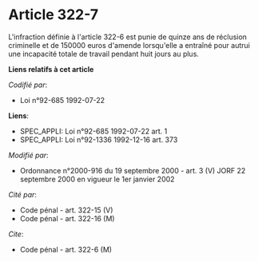 # Article 322-7

L'infraction définie à l'article 322-6 est punie de quinze ans de réclusion criminelle et de 150000 euros d'amende
lorsqu'elle a entraîné pour autrui une incapacité totale de travail pendant huit jours au plus.

**Liens relatifs à cet article**

_Codifié par_:

  - Loi n°92-685 1992-07-22

**Liens**:

  - SPEC_APPLI: Loi n°92-685 1992-07-22 art. 1
  - SPEC_APPLI: Loi n°92-1336 1992-12-16 art. 373

_Modifié par_:

  - Ordonnance n°2000-916 du 19 septembre 2000 - art. 3 (V) JORF 22 septembre 2000 en vigueur le 1er janvier 2002

_Cité par_:

  - Code pénal - art. 322-15 (V)
  - Code pénal - art. 322-16 (M)

_Cite_:

  - Code pénal - art. 322-6 (M)

